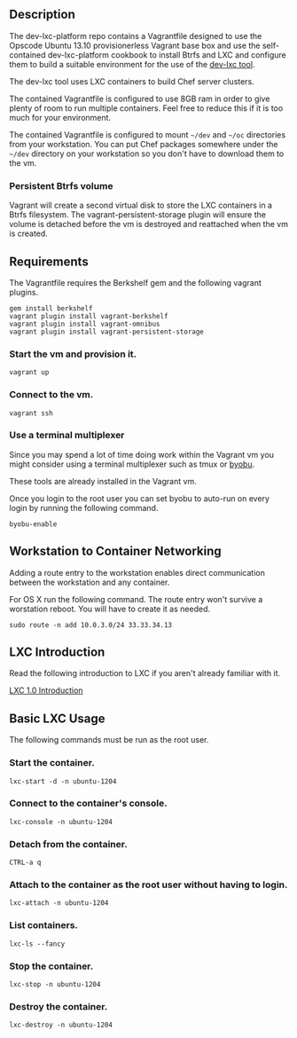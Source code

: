 ## Description

The dev-lxc-platform repo contains a Vagrantfile designed to use the Opscode Ubuntu 13.10
provisionerless Vagrant base box and use the self-contained dev-lxc-platform cookbook
to install Btrfs and LXC and configure them to build a suitable environment for the
use of the [dev-lxc tool](https://github.com/jeremiahsnapp/dev-lxc).

The dev-lxc tool uses LXC containers to build Chef server clusters.

The contained Vagrantfile is configured to use 8GB ram in order to give plenty of room to run
multiple containers. Feel free to reduce this if it is too much for your environment.

The contained Vagrantfile is configured to mount `~/dev` and `~/oc` directories from your
workstation.  You can put Chef packages somewhere under the `~/dev` directory on your
workstation so you don't have to download them to the vm.

### Persistent Btrfs volume

Vagrant will create a second virtual disk to store the LXC containers in a Btrfs filesystem.
The vagrant-persistent-storage plugin will ensure the volume is detached before the vm is
destroyed and reattached when the vm is created.

## Requirements

The Vagrantfile requires the Berkshelf gem and the following vagrant plugins.

    gem install berkshelf
    vagrant plugin install vagrant-berkshelf
    vagrant plugin install vagrant-omnibus
	vagrant plugin install vagrant-persistent-storage

### Start the vm and provision it.

    vagrant up

### Connect to the vm.

    vagrant ssh

### Use a terminal multiplexer

Since you may spend a lot of time doing work within the Vagrant vm you might
consider using a terminal multiplexer such as tmux or [byobu](http://byobu.co/).

These tools are already installed in the Vagrant vm.

Once you login to the root user you can set byobu to auto-run on every login by
running the following command.

    byobu-enable

## Workstation to Container Networking

Adding a route entry to the workstation enables direct communication between
the workstation and any container.

For OS X run the following command.
The route entry won't survive a worstation reboot. You will have to create it as needed.

    sudo route -n add 10.0.3.0/24 33.33.34.13

## LXC Introduction

Read the following introduction to LXC if you aren't already familiar with it.

[LXC 1.0 Introduction](https://www.stgraber.org/2013/12/20/lxc-1-0-blog-post-series/)

## Basic LXC Usage

The following commands must be run as the root user.

### Start the container.

    lxc-start -d -n ubuntu-1204

### Connect to the container's console.

    lxc-console -n ubuntu-1204

### Detach from the container.

    CTRL-a q

### Attach to the container as the root user without having to login.

    lxc-attach -n ubuntu-1204

### List containers.

    lxc-ls --fancy

### Stop the container.

    lxc-stop -n ubuntu-1204

### Destroy the container.

    lxc-destroy -n ubuntu-1204
